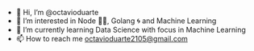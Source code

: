 - 👋 Hi, I’m @octavioduarte
- 👀 I’m interested in Node 🐢🚀, Golang 🌀 and Machine Learning
- 🌱 I’m currently learning Data Science with focus in Machine Learning
- 📫 How to reach me octavioduarte2105@gmail.com
